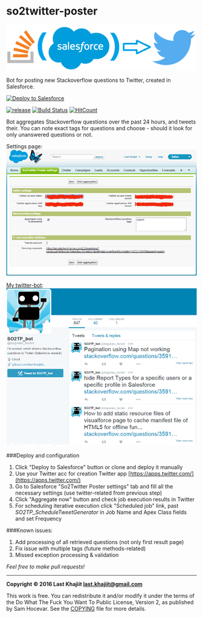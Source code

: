 # so2twitter-poster

<p align="center">
  <img src="images/so2tp_logo.png" alt="logo"/>
</p>


Bot for posting new Stackoverflow questions to Twitter, created in Salesforce.


<a href="https://githubsfdeploy.herokuapp.com/?owner=last-khajiit&repo=so2twitter-poster">
  <img alt="Deploy to Salesforce"
       src="https://raw.githubusercontent.com/afawcett/githubsfdeploy/master/src/main/webapp/resources/img/deploy.png">
</a>

[![release](https://img.shields.io/badge/release-v0.2-brightgreen.png?style=default)](https://github.com/last-khajiit/so2twitter-poster/releases/latest) [![Build Status](https://travis-ci.org/last-khajiit/so2twitter-poster.svg?branch=master)](https://travis-ci.org/last-khajiit/so2twitter-poster) [![HitCount](https://hitt.herokuapp.com/last-khajiit/so2twitter-poster.svg)](https://github.com/last-khajiit/so2twitter-poster)

Bot aggregates Stackoverflow questions over the past 24 hours, and tweets their. You can note exact tags for questions and choose - should it look for only unanswered questions or not.

Settings page:
![Screenshot](images/settings-page.png)

[My twitter-bot](https://twitter.com/boguslau_ducker):
![Screenshot](images/twitter-bot-screenshot.png)

###Deploy and configuration 
1. Click "Deploy to Salesforce" button or clone and deploy it manually
2. Use your Twitter acc for creation Twitter app [https://apps.twitter.com/](https://apps.twitter.com/)
3. Go to Salesforce "So2Twitter Poster settings" tab and fill all the necessary settings  (use twitter-related from previous step)
4. Click "Aggregate now" button and check job execution results in Twitter
5. For scheduling iterative execution click "Scheduled job" link, past *SO2TP_ScheduleTweetGenerator* in Job Name and Apex Class fields and set Frequency

###Known issues:
1. Add processing of all retrieved questions (not only first result page)
2. Fix issue with multiple tags (future methods-related)
3. Missed exception processing & validation



*Feel free to make pull requests!*


---

**Copyright © 2016 Last Khajiit <last.khajiit@gmail.com>**

This work is free. You can redistribute it and/or modify it under the
terms of the Do What The Fuck You Want To Public License, Version 2,
as published by Sam Hocevar. See the [COPYING](copying.txt) file for more details.
